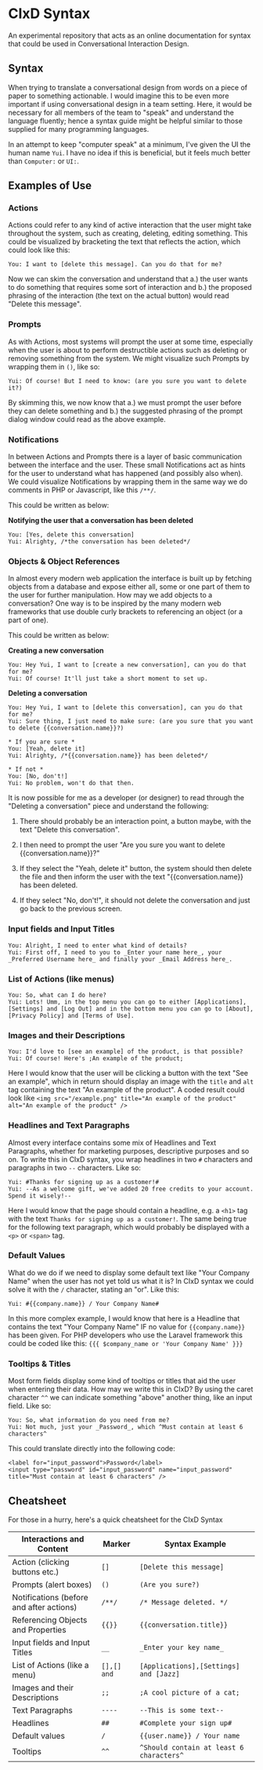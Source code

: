 CIxD Syntax
====================================

An experimental repository that acts as an online documentation for syntax that could be used in Conversational Interaction Design.


Syntax
-------------------------------------
When trying to translate a conversational design from words on a piece of paper to something actionable. I would imagine this to be even more important if using conversational design in a team setting. Here, it would be necessary for all members of the team to "speak" and understand the language fluently; hence a syntax guide might be helpful similar to those supplied for many programming languages.

In an attempt to keep "computer speak" at a minimum, I've given the UI the human name `Yui`. I have no idea if this is beneficial, but it feels much better than `Computer:` or `UI:`.


## Examples of Use

### Actions
Actions could refer to any kind of active interaction that the user might take throughout the system, such as creating, deleting, editing something. This could be visualized by bracketing the text that reflects the action, which could look like this:

```
You: I want to [delete this message]. Can you do that for me?
```

Now we can skim the conversation and understand that a.) the user wants to do something that requires some sort of interaction and b.) the proposed phrasing of the interaction (the text on the actual button) would read "Delete this message".

### Prompts
As with Actions, most systems will prompt the user at some time, especially when the user is about to perform destructible actions such as deleting or removing something from the system. We might visualize such Prompts by wrapping them in `()`, like so:

```
Yui: Of course! But I need to know: (are you sure you want to delete it?)
```

By skimming this, we now know that a.) we must prompt the user before they can delete something and b.) the suggested phrasing of the prompt dialog window could read as the above example.

### Notifications
In between Actions and Prompts there is a layer of basic communication between the interface and the user. These small Notifications act as hints for the user to understand what has happened (and possibly also when). We could visualize Notifications by wrapping them in the same way we do comments in PHP or Javascript, like this `/**/`.

This could be written as below:

**Notifying the user that a conversation has been deleted**
```
You: [Yes, delete this conversation]
Yui: Alrighty, /*the conversation has been deleted*/
```

### Objects & Object References
In almost every modern web application the interface is built up by fetching objects from a database and expose either all, some or one part of them to the user for further manipulation. How may we add objects to a conversation? One way is to be inspired by the many modern web frameworks that use double curly brackets to referencing an object (or a part of one).

This could be written as below:


**Creating a new conversation**
```
You: Hey Yui, I want to [create a new conversation], can you do that for me?
Yui: Of course! It'll just take a short moment to set up.
```

**Deleting a conversation**

```
You: Hey Yui, I want to [delete this conversation], can you do that for me?
Yui: Sure thing, I just need to make sure: (are you sure that you want to delete {{conversation.name}}?)

* If you are sure *
You: [Yeah, delete it]
Yui: Alrighty, /*{{conversation.name}} has been deleted*/

* If not *
You: [No, don't!]
Yui: No problem, won't do that then.
```

It is now possible for me as a developer (or designer) to read through the "Deleting a conversation" piece and understand the following:

1. There should probably be an interaction point, a button maybe, with the text "Delete this conversation".

2. I then need to prompt the user "Are you sure you want to delete {{conversation.name}}?"

3. If they select the "Yeah, delete it" button, the system should then delete the file and then inform the user with the text "{{conversation.name}} has been deleted.

4. If they select "No, don't!", it should not delete the conversation and just go back to the previous screen.


### Input fields and Input Titles
```
You: Alright, I need to enter what kind of details?
Yui: First off, I need to you to _Enter your name here_, your _Preferred Username here_ and finally your _Email Address here_.
```

### List of Actions (like menus)
```
You: So, what can I do here?
Yui: Lots! Umm, in the top menu you can go to either [Applications],[Settings] and [Log Out] and in the bottom menu you can go to [About],[Privacy Policy] and [Terms of Use].
```

### Images and their Descriptions
```
You: I'd love to [see an example] of the product, is that possible?
Yui: Of course! Here's ;An example of the product;
```
Here I would know that the user will be clicking a button with the text "See an example", which in return should display an image with the `title` and `alt` tag containing the text "An example of the product". A coded result could look like
`<img src="/example.png" title="An example of the product" alt="An example of the product" />`

### Headlines and Text Paragraphs
Almost every interface contains some mix of Headlines and Text Paragraphs, whether for marketing purposes, descriptive purposes and so on. To write this in CIxD syntax, you wrap headlines in two `#` characters and paragraphs in two `--` characters. Like so:

```
Yui: #Thanks for signing up as a customer!#
Yui: --As a welcome gift, we've added 20 free credits to your account. Spend it wisely!--
```
Here I would know that the page should contain a headline, e.g. a `<h1>` tag with the text `Thanks for signing up as a customer!`. The same being true for the following text paragraph, which would probably be displayed with a `<p>` or `<span>` tag.

### Default Values
What do we do if we need to display some default text like "Your Company Name" when the user has not yet told us what it is? In CIxD syntax we could solve it with the `/` character, stating an "or". Like this:
```
Yui: #{{company.name}} / Your Company Name#
```
In this more complex example, I would know that here is a Headline that contains the text "Your Company Name" IF no value for `{{company.name}}` has been given. For PHP developers who use the Laravel framework this could be coded like this:
`{{{ $company_name or 'Your Company Name' }}}`

### Tooltips & Titles
Most form fields display some kind of tooltips or titles that aid the user when entering their data. How may we write this in CIxD? By using the caret character `^^` we can indicate something "above" another thing, like an input field. Like so:
```
You: So, what information do you need from me?
Yui: Not much, just your _Password_, which ^Must contain at least 6 characters^
```
This could translate directly into the following code:
```
<label for="input_password">Password</label>
<input type="password" id="input_password" name="input_password" title="Must contain at least 6 characters" />
```


## Cheatsheet
For those in a hurry, here's a quick cheatsheet for the CIxD Syntax

 Interactions and Content                 | Marker      | Syntax Example
 ---------------------------------------- | ----------- | ------------------------
 Action (clicking buttons etc.)           | `[]`        | `[Delete this message]`
 Prompts (alert boxes)                    | `()`        | `(Are you sure?)`
 Notifications (before and after actions) | `/**/`      | `/* Message deleted. */`
 Referencing Objects and Properties       | `{{}}`      | `{{conversation.title}}`
 Input fields and Input Titles            | `__`        | `_Enter your key name_`
 List of Actions (like a menu)            | `[],[] and` | `[Applications],[Settings] and [Jazz]`
 Images and their Descriptions            | `;;`        | `;A cool picture of a cat;`
 Text Paragraphs                          | `----`      | `--This is some text--`
 Headlines                                | `##`        | `#Complete your sign up#`
 Default values                           | `/`         | `{{user.name}} / Your name`
 Tooltips                                 | `^^`        | `^Should contain at least 6 characters^`
